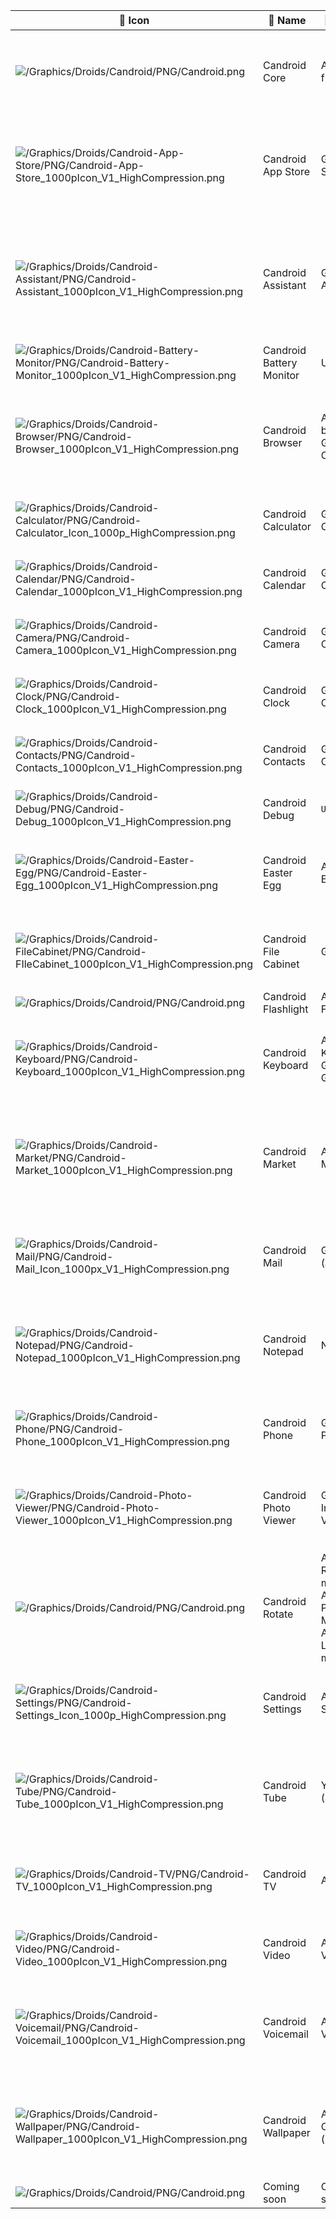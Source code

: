| 🤖️ Icon | 🔷️ Name | 💠️ Replaces | ℹ️ Description | :octocat: Repository | 🔶️ Secondary icon |
|---|---|---|---|---|---|
| ![/Graphics/Droids/Candroid/PNG/Candroid.png](/Graphics/Droids/Candroid/PNG/Candroid.png) | Candroid Core | Android framework | `Candroid is the ultimate Android BusyBox, and a complete open-source re-implementation of everything Android. Currently only available on Linux.` | [`https://github.com/seanpm2001/Candroid/`](https://github.com/seanpm2001/Candroid/) | ![Graphics/Secondary-Icons/Candroid/PlaceholderX.png](/Graphics/Secondary-Icons/Candroid/PlaceholderX.png) |
| ![/Graphics/Droids/Candroid-App-Store/PNG/Candroid-App-Store_1000pIcon_V1_HighCompression.png](/Graphics/Droids/Candroid-App-Store/PNG/Candroid-App-Store_1000pIcon_V1_HighCompression.png) | Candroid App Store | Google Play Store | `Candroid does things different. The Candroid app store is a library of APK client wrappers (F-Droid, APKPure, etc.) For the main Candroid app store, try visiting the Candroid Market.` | [`https://github.com/seanpm2001/Candroid-App-Store/`](https://github.com/seanpm2001/Candroid-App-Store/) | ![Graphics/Secondary-Icons/Candroid-App-Store/Bag-dynamic-gradient.png](/Graphics/Secondary-Icons/Candroid-App-Store/Bag-dynamic-gradient.png) |
| ![/Graphics/Droids/Candroid-Assistant/PNG/Candroid-Assistant_1000pIcon_V1_HighCompression.png](/Graphics/Droids/Candroid-Assistant/PNG/Candroid-Assistant_1000pIcon_V1_HighCompression.png) | Candroid Assistant | Google Assistant | `Candroid Assistant is both a desktop guide and a voice assistant for the Candroid framework. It is designed to replace the Google Assistant found in Android, and also the desktop guide in early versions of Android (for example: Android 2.3)` | [`https://github.com/seanpm2001/Candroid-Assistant/`](https://github.com/seanpm2001/Candroid-Assistant/) |![Graphics/Secondary-Icons/Candroid-Assistant/Ambox_blue_question.svg](/Graphics/Secondary-Icons/Candroid-Assistant/Ambox_blue_question.svg) |
| ![/Graphics/Droids/Candroid-Battery-Monitor/PNG/Candroid-Battery-Monitor_1000pIcon_V1_HighCompression.png](/Graphics/Droids/Candroid-Battery-Monitor/PNG/Candroid-Battery-Monitor_1000pIcon_V1_HighCompression.png) | Candroid Battery Monitor | Unknown | `Candroid Battery Monitor is a battery health and usage monitor for Candroid.` | [`https://github.com/seanpm2001/Candroid-Battery-Monitor/`](https://github.com/seanpm2001/Candroid-Battery-Monitor/) | ![Graphics/Secondary-Icons/Candroid-Battery-Monitor/Battery1.png](/Graphics/Secondary-Icons/Candroid-Battery-Monitor/Battery1.png) |
| ![/Graphics/Droids/Candroid-Browser/PNG/Candroid-Browser_1000pIcon_V1_HighCompression.png](/Graphics/Droids/Candroid-Browser/PNG/Candroid-Browser_1000pIcon_V1_HighCompression.png) | Candroid Browser | AOSP Stock browser & Google Chrome | `Candroid Browser is a replacement web browser for Candroid. It is designed to replace the AOSP browser, but not Google Chrome. It will be based on a privacy friendly WebKit engine fork.` | [`https://github.com/seanpm2001/Candroid-Browser/`](https://github.com/seanpm2001/Candroid-Browser) | ![Graphics/Secondary-Icons/Candroid-Browser/Deer_park_globe.svg](/Graphics/Secondary-Icons/Candroid-Browser/Deer_park_globe.svg) |
| ![/Graphics/Droids/Candroid-Calculator/PNG/Candroid-Calculator_Icon_1000p_HighCompression.png](/Graphics/Droids/Candroid-Calculator/PNG/Candroid-Calculator_Icon_1000p_HighCompression.png) | Candroid Calculator | Google Calculator | `The Candroid calculator application, an alternative to the Google calculator found in Android` | [`https://github.com/seanpm2001/Candroid-Calculator/`](https://github.com/seanpm2001/Candroid-Calculator/) | ![Graphics/Secondary-Icons/Candroid-Calculator/Calculator-Icon-Android_Lollipop.png](/Graphics/Secondary-Icons/Candroid-Calculator/Calculator-Icon-Android_Lollipop.png) |
| ![/Graphics/Droids/Candroid-Calendar/PNG/Candroid-Calendar_1000pIcon_V1_HighCompression.png](/Graphics/Droids/Candroid-Calendar/PNG/Candroid-Calendar_1000pIcon_V1_HighCompression.png) | Candroid Calendar | Google Calendar | `Candroid Calendar is a calendar application, which replaces the default Android Calendar application.` |  [`https://github.com/seanpm2001/Candroid-Calendar/`](https://github.com/seanpm2001/Candroi-Calendar/) | ![Graphics/Secondary-Icons/Candroid-Calendar/Calendar2.png](/Graphics/Secondary-Icons/Candroid-Calendar/Calendar2.png) |
| ![/Graphics/Droids/Candroid-Camera/PNG/Candroid-Camera_1000pIcon_V1_HighCompression.png](/Graphics/Droids/Candroid-Camera/PNG/Candroid-Camera_1000pIcon_V1_HighCompression.png) | Candroid Camera | Google Camera | `Candroid Camera is a camera app for Candroid. It is designed to replace the default Android camera application` | [`https://github.com/seanpm2001/Candroid-Camera/`](https://github.com/seanpm2001/Candroid-Camera/) |![Graphics/Secondary-Icons/Candroid-Camera/Camera_iOS6_Placeholder.jpeg](/Graphics/Secondary-Icons/Candroid-Camera/Camera_iOS6_Placeholder.jpeg) |
| ![/Graphics/Droids/Candroid-Clock/PNG/Candroid-Clock_1000pIcon_V1_HighCompression.png](/Graphics/Droids/Candroid-Clock/PNG/Candroid-Clock_1000pIcon_V1_HighCompression.png) | Candroid Clock | Google Clock | `Candroid Clock is a clock application for Candroid. It is designed to replace the Android clock app.` | [`https://github.com/seanpm2001/Candroid-Clock/`](https://github.com/seanpm2001/Candroid-Clock/) |![Graphics/Secondary-Icons/Candroid-Clock/BlueClock1_999px.png](/Graphics/Secondary-Icons/Candroid-Clock/BlueClock1_999px.png) |
| ![/Graphics/Droids/Candroid-Contacts/PNG/Candroid-Contacts_1000pIcon_V1_HighCompression.png](/Graphics/Droids/Candroid-Contacts/PNG/Candroid-Contacts_1000pIcon_V1_HighCompression.png) | Candroid Contacts | Google Contacts | `Candroid Contacts is a personal contacts application, which replaces the default Android Contacts application.` | [`https://github.com/seanpm2001/Candroid-Contacts/`](https://github.com/seanpm2001/Candroid-Contacts/) |![Graphics/Secondary-Icons/Candroid-Contacts/Apps-Contacts-icon-2456248871.png](/Graphics/Secondary-Icons/Candroid-Contacts/Apps-Contacts-icon-2456248871.png) |
| ![/Graphics/Droids/Candroid-Debug/PNG/Candroid-Debug_1000pIcon_V1_HighCompression.png](/Graphics/Droids/Candroid-Debug/PNG/Candroid-Debug_1000pIcon_V1_HighCompression.png) | Candroid Debug | `Unknown` | `Candroid Debug is a debugging tool for the Candroid framework/environment.` | [`https://github.com/seanpm2001/Candroid-Debug/`](https://github.com/seanpm2001/Candroid-Debug/) |![Graphics/Secondary-Icons/Candroid-Debug/Debug-Icon.png](/Graphics/Secondary-Icons/Candroid-Debug/Debug-Icon.png) |
| ![/Graphics/Droids/Candroid-Easter-Egg/PNG/Candroid-Easter-Egg_1000pIcon_V1_HighCompression.png](/Graphics/Droids/Candroid-Easter-Egg/PNG/Candroid-Easter-Egg_1000pIcon_V1_HighCompression.png) | Candroid Easter Egg | Android Easter Egg | `Candroid Easter Egg is a set of hidden Easter Eggs for the Candroid framework/environment. It is designed to replace Android Easter Eggs, but not exactly the same way.` | [`https://github.com/seanpm2001/Candroid-Easter-Egg/`](https://github.com/seanpm2001/Candroid-Easter-Egg/) | ![Graphics/Secondary-Icons/Candroid-Easter-Egg/Blue_EasterEgg.png](/Graphics/Secondary-Icons/Candroid-Easter-Egg/Blue_EasterEgg.png) |
| ![/Graphics/Droids/Candroid-FileCabinet/PNG/Candroid-FIleCabinet_1000pIcon_V1_HighCompression.png](/Graphics/Droids/Candroid-FileCabinet/PNG/Candroid-FIleCabinet_1000pIcon_V1_HighCompression.png) | Candroid File Cabinet | Google Files | `Candroid FileCabinet is a file manager app for the Candroid framework/environment. It is a replacement to the Google Files application.` | [`https://github.com/seanpm2001/Candroid-FileCabinet/`](https://github.com/seanpm2001/Candroid-FileCabinet/) |![Graphics/Secondary-Icons/Candroid-FileCabinet/](/Graphics/Secondary-Icons/Candroid-FileCabinet/FileCabinetIcon2.png) |
| ![/Graphics/Droids/Candroid/PNG/Candroid.png](/Graphics/Droids/Candroid/PNG/Candroid.png) | Candroid Flashlight | Android Flashlight | `Coming soon` | [`Coming soon`](https://github.com/seanpm2001/Candroid-Flashlight/) | ![Graphics/Secondary-Icons/Candroid/PlaceholderX.png](/Graphics/Secondary-Icons/Candroid/PlaceholderX.png) | [Graphics/Secondary-Icons/Candroid/PlaceholderX.png](/Graphics/Secondary-Icons/Candroid/PlaceholderX.png) |
| ![/Graphics/Droids/Candroid-Keyboard/PNG/Candroid-Keyboard_1000pIcon_V1_HighCompression.png](/Graphics/Droids/Candroid-Keyboard/PNG/Candroid-Keyboard_1000pIcon_V1_HighCompression.png) | Candroid Keyboard | Android Keyboard & Google GBoard | `Candroid Keyboard is a keyboard application for the Candroid framework/environment, designed to replace both GBoard, and the default Android keyboard.` | [`https://github.com/seanpm2001/Candroid-Keyboard/`](https://github.com/seanpm2001/Candroid-Keyboard/) |![Graphics/Secondary-Icons/Candroid/PlaceholderX.png](/Graphics/Secondary-Icons/Candroid-Keyboard/Keyboard_Icon_Blue.png) |
| ![/Graphics/Droids/Candroid-Market/PNG/Candroid-Market_1000pIcon_V1_HighCompression.png](/Graphics/Droids/Candroid-Market/PNG/Candroid-Market_1000pIcon_V1_HighCompression.png) | Candroid Market | Android Market | `Candroid Market is a replacement for the older Android Market for the Candroid framework/environment. It is designed differently than the Candroid App Store. The Candroid Market is a single distribution APK front.` | [`https://github.com/seanpm2001/Candroid-Market/`](https://github.com/seanpm2001/Candroid-Market/) |![Graphics/Secondary-Icons/Candroid-Market/Blue_Shopping-Bag.png](/Graphics/Secondary-Icons/Candroid-Market/Blue_Shopping-Bag.png) |
| ![/Graphics/Droids/Candroid-Mail/PNG/Candroid-Mail_Icon_1000px_V1_HighCompression.png](/Graphics/Droids/Candroid-Mail/PNG/Candroid-Mail_Icon_1000px_V1_HighCompression.png) | Candroid Mail | GMail (application) | `Candroid Mail is a email platform wrapper, which replaces GMail with ProtonMail, and other email sites. An alternative to the GMail app on Android.` | [`https://github.com/seanpm2001/Candroid-Mail/`](https://github.com/seanpm2001/Candroid-Mail/) | ![Graphics/Secondary-Icons/Candroid-Mail/Mail-Icon1.png](/Graphics/Secondary-Icons/Candroid-Mail/Mail-Icon1.png) |
| ![/Graphics/Droids/Candroid-Notepad/PNG/Candroid-Notepad_1000pIcon_V1_HighCompression.png](/Graphics/Droids/Candroid-Notepad/PNG/Candroid-Notepad_1000pIcon_V1_HighCompression.png) | Candroid Notepad | Nothing | `Candroid Notepad is a notepad app for the Candroid framework/environment. It is not a replacement to an Android stock program, as Android never included a notepad` | [`https://github.com/seanpm2001/Candroid-Mail/`](https://github.com/seanpm2001/Candroid-Notepad/) | ![Graphics/Secondary-Icons/Candroid-Notepad/Notepad-Icon-1.png](/Graphics/Secondary-Icons/Candroid-Notepad/Notepad-Icon-1.png) |
| ![/Graphics/Droids/Candroid-Phone/PNG/Candroid-Phone_1000pIcon_V1_HighCompression.png](/Graphics/Droids/Candroid-Phone/PNG/Candroid-Phone_1000pIcon_V1_HighCompression.png) | Candroid Phone | Google Phone | `Candroid Phone is a cellular phone call app for the Candroid framework/environment. It is a replacement to the Google Phone application.` | [`https://github.com/seanpm2001/Candroid-Phone/`](https://github.com/seanpm2001/Candroid-Phone/) | ![Graphics/Secondary-Icons/Candroid-Phone/PhoneIcon1_Blue.png](/Graphics/Secondary-Icons/Candroid-Phone/PhoneIcon1_Blue.png) |
| ![/Graphics/Droids/Candroid-Photo-Viewer/PNG/Candroid-Photo-Viewer_1000pIcon_V1_HighCompression.png](/Graphics/Droids/Candroid-Photo-Viewer/PNG/Candroid-Photo-Viewer_1000pIcon_V1_HighCompression.png) | Candroid Photo Viewer | Google Image Viewer | `Candroid Photo Viewer is the default image viewer for Candroid. It supports all the image formats Android does, except it supports NetP instead of WebP.` | [`https://github.com/seanpm2001/Candroid-Photo-Viewer/`](https://github.com/seanpm2001/Candroid-Photo-Viewer/) | ![Graphics/Secondary-Icons/Candroid-Photo-Viewer/Folder-Images-Icon.png](/Graphics/Secondary-Icons/Candroid-Photo-Viewer/Folder-Images-Icon.png) |
| ![/Graphics/Droids/Candroid/PNG/Candroid.png](/Graphics/Droids/Candroid/PNG/Candroid.png) | Candroid Rotate | Android Rotate mode, Android Portrait Mode, Android Landscape mode | `Coming soon` | [`Coming soon`](https://github.com/seanpm2001/Candroid-Rotate/) | ![Graphics/Secondary-Icons/Candroid/PlaceholderX.png](/Graphics/Secondary-Icons/Candroid/PlaceholderX.png) | [Graphics/Secondary-Icons/Candroid/PlaceholderX.png](/Graphics/Secondary-Icons/Candroid/PlaceholderX.png) |
| ![/Graphics/Droids/Candroid-Settings/PNG/Candroid-Settings_Icon_1000p_HighCompression.png](/Graphics/Droids/Candroid-Settings/PNG/Candroid-Settings_Icon_1000p_HighCompression.png) | Candroid Settings | Android Settings | `🤖️ Candroid Settings is the settings app for Candroid. It is designed to replace/enhance the Android system settings application.` | [`https://github.com/seanpm2001/Candroid-Settings/`](https://github.com/seanpm2001/Candroid-Settings/) |![Graphics/Secondary-Icons/Candroid-Settings/Gear-Silver-and-blue_1.png](/Graphics/Secondary-Icons/Candroid-Settings/Gear-Silver-and-blue_1.png) |
| ![/Graphics/Droids/Candroid-Tube/PNG/Candroid-Tube_1000pIcon_V1_HighCompression.png](/Graphics/Droids/Candroid-Tube/PNG/Candroid-Tube_1000pIcon_V1_HighCompression.png) | Candroid Tube | YouTube (application) | `Candroid Tube is a video platform wrapper, which replaces YouTube with Vimeo, DailyMotion, BitTube, Reddit, and other video sites. An alternative to the YouTube app on Android.` | [`https://github.com/seanpm2001/Candroid-Tube/`](https://github.com/seanpm2001/Candroid-Tube/) | ![Graphics/Secondary-Icons/Candroid-Tube/VideoIcon1_Blue.png](/Graphics/Secondary-Icons/Candroid-Tube/VideoIcon1_Blue.png) |
| ![/Graphics/Droids/Candroid-TV/PNG/Candroid-TV_1000pIcon_V1_HighCompression.png](/Graphics/Droids/Candroid-TV/PNG/Candroid-TV_1000pIcon_V1_HighCompression.png) | Candroid TV | Android TV | `🤖️ Candroid TV is a TV application and environment designed to replace Google TV/Android TV in a more privacy-oriented way.` | [`https://github.com/seanpm2001/Candroid-TV/`](https://github.com/seanpm2001/Candroid-TV/) |![Graphics/Secondary-Icons/Candroid-TV/Old_TV_Icon.png](/Graphics/Secondary-Icons/Candroid-TV/Old_TV_Icon.png) | [Graphics/Secondary-Icons/Candroid/PlaceholderX.png](/Graphics/Secondary-Icons/Candroid/PlaceholderX.png) 
| ![/Graphics/Droids/Candroid-Video/PNG/Candroid-Video_1000pIcon_V1_HighCompression.png](/Graphics/Droids/Candroid-Video/PNG/Candroid-Video_1000pIcon_V1_HighCompression.png) | Candroid Video | Android Video Player | `🤖️ Candroid Video is a video application for the Candroid framework that replaces the stock Android videos application.` | [`https://github.com/seanpm2001/Candroid-Video/`](https://github.com/seanpm2001/Candroid-Video/) |![Graphics/Secondary-Icons/Candroid-Video/Video_Player_Tango-like_Icon.png](/Graphics/Secondary-Icons/Candroid-Video/Video_Player_Tango-like_Icon.png) |
| ![/Graphics/Droids/Candroid-Voicemail/PNG/Candroid-Voicemail_1000pIcon_V1_HighCompression.png](/Graphics/Droids/Candroid-Voicemail/PNG/Candroid-Voicemail_1000pIcon_V1_HighCompression.png) | Candroid Voicemail | Android Voicemail | `Candroid Voicemail is a voicemail application for Candroid for reading, sending, and receiving voicemails. It is designed to replace the Android Voicemail app.` | [`https://github.com/seanpm2001/Candroid-Voicemail/`](https://github.com/seanpm2001/Candroid-Voicemail/) |![Graphics/Secondary-Icons/Candroid-Voicemail/Voicemail-Icon1.png](/Graphics/Secondary-Icons/Candroid-Voicemail/Voicemail-Icon1.png) |
| ![/Graphics/Droids/Candroid-Wallpaper/PNG/Candroid-Wallpaper_1000pIcon_V1_HighCompression.png](/Graphics/Droids/Candroid-Wallpaper/PNG/Candroid-Wallpaper_1000pIcon_V1_HighCompression.png) | Candroid Wallpaper | Android Core (partial) | `🤖️ Candroid Wallpaper is the wallpaper engine and customization application for Candroid. It is designed to replace Android wallpaper functionality with a new framework.` | [`https://github.com/seanpm2001/Candroid-Wallpaper/`](https://github.com/seanpm2001/Candroid-Wallpaper/) |![Graphics/Secondary-Icons/Candroid-Wallpaper/StripedWallpaperIcon_1.png](/Graphics/Secondary-Icons/Candroid-Wallpaper/StripedWallpaperIcon_1.png) |
| ![/Graphics/Droids/Candroid/PNG/Candroid.png](/Graphics/Droids/Candroid/PNG/Candroid.png) | Coming soon | Coming soon | `Coming soon` | [`Coming soon`](https://www.example.com/) | ![Graphics/Secondary-Icons/Candroid/PlaceholderX.png](/Graphics/Secondary-Icons/Candroid/PlaceholderX.png) | [Graphics/Secondary-Icons/Candroid/PlaceholderX.png](/Graphics/Secondary-Icons/Candroid/PlaceholderX.png) |
